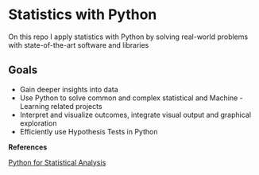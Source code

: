 # Statistics with Python

On this repo I apply statistics with Python by solving real-world problems with state-of-the-art software and libraries

## Goals

* Gain deeper insights into data
* Use Python to solve common and complex statistical and Machine - Learning related projects
* Interpret and visualize outcomes, integrate visual output and graphical exploration
* Efficiently use Hypothesis Tests in Python


**References**

[Python for Statistical Analysis](https://www.udemy.com/course/python-for-statistical-analysis/)

